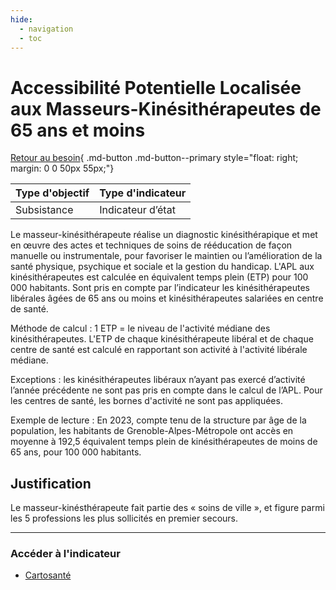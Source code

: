 ```yaml
---
hide:
  - navigation
  - toc
---
```


# Accessibilité Potentielle Localisée aux Masseurs-Kinésithérapeutes de 65 ans et moins 

[Retour au besoin](https://konsilion.github.io/diag360/pages/besoins/bv4){ .md-button .md-button--primary style="float: right; margin: 0 0 50px 55px;"}

|Type d'objectif|Type d'indicateur|
|--|--|
|Subsistance|Indicateur d’état|

Le  masseur-kinésithérapeute réalise un diagnostic kinésithérapique et met en œuvre des actes et techniques de soins de rééducation de façon manuelle ou instrumentale, pour favoriser le maintien ou l’amélioration de la santé physique, psychique et sociale et la gestion du handicap. 
L'APL aux kinésithérapeutes est calculée en équivalent temps plein (ETP) pour 100 000 habitants. Sont pris en compte par l’indicateur les kinésithérapeutes libérales âgées de 65 ans ou moins et kinésithérapeutes salariées en centre de santé. 

Méthode  de  calcul  :  1  ETP  =  le  niveau  de  l'activité  médiane  des  kinésithérapeutes. L'ETP  de chaque kinésithérapeute libéral et de chaque centre de santé est calculé en rapportant son activité à l'activité libérale médiane. 

Exceptions  :  les  kinésithérapeutes  libéraux  n’ayant  pas  exercé  d’activité  l’année précédente  ne  sont  pas  pris  en  compte  dans  le  calcul  de  l’APL.  Pour  les  centres  de santé, les bornes d'activité ne sont pas appliquées.

Exemple  de  lecture  :  En 2023, compte tenu de la structure par âge de la population, les habitants de Grenoble-Alpes-Métropole ont accès en moyenne à 192,5 équivalent temps plein de kinésithérapeutes de moins de 65 ans, pour 100 000 habitants. 

## Justification

Le  masseur-kinésthérapeute  fait  partie  des  «  soins  de  ville  »,  et  figure  parmi  les  5 professions les plus sollicités en premier secours.

---

### Accéder à l'indicateur

- [Cartosanté](https://cartosante.atlasante.fr/#c=indicator&i=apl_kine.apl_65&s=2023&t=A01&view=map9)